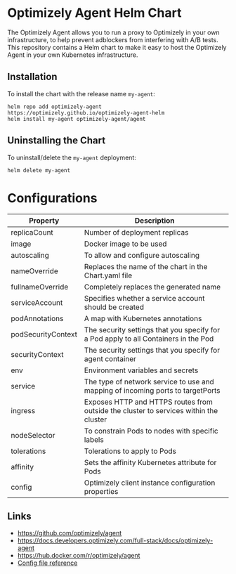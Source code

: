 # Optimizely Agent Helm Chart

The Optimizely Agent allows you to run a proxy to Optimizely in your own infrastructure, to help prevent adblockers from interfering with A/B tests. This repository contains a Helm chart to make it easy to host the Optimizely Agent in your own Kubernetes infrastructure.

## Installation

To install the chart with the release name `my-agent`:

```console
helm repo add optimizely-agent https://optimizely.github.io/optimizely-agent-helm
helm install my-agent optimizely-agent/agent
```

## Uninstalling the Chart

To uninstall/delete the `my-agent` deployment:

```console
helm delete my-agent
```

# Configurations

|   Property	|  Description 	|
|---	|---	|
|replicaCount| Number of deployment replicas	|
|image 	|Docker image to be used	|
| autoscaling  	| To allow and configure autoscaling  	|
| nameOverride  	|  Replaces the name of the chart in the Chart.yaml file 	|
|fullnameOverride   	| Completely replaces the generated name  	|
| serviceAccount  	| Specifies whether a service account should be created  	|
| podAnnotations  	| A map with Kubernetes annotations  	|
| podSecurityContext  	|  The security settings that you specify for a Pod apply to all Containers in the Pod 	|
|   securityContext	|   The security settings that you specify for agent container	|
|   env	| Environment variables and secrets  	|
| service  	|  The type of network service to use and mapping of incoming ports to targetPorts |
| ingress  	|  Exposes HTTP and HTTPS routes from outside the cluster to services within the cluster 	|
|  nodeSelector 	|  To constrain Pods to nodes with specific labels 	|
|  tolerations 	| Tolerations to apply to Pods  	|
|  affinity 	| Sets the affinity Kubernetes attribute for Pods  	|
|  config 	| Optimizely client instance configuration properties  	|

## Links

* <https://github.com/optimizely/agent>
* <https://docs.developers.optimizely.com/full-stack/docs/optimizely-agent>
* <https://hub.docker.com/r/optimizely/agent>
* [Config file reference](https://github.com/optimizely/agent/blob/master/config.yaml)
